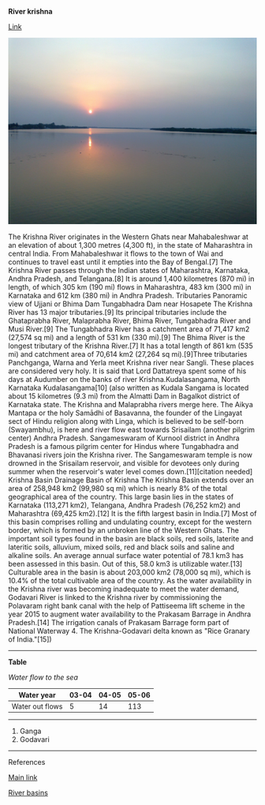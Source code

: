 **River krishna**

[Link](https://en.wikipedia.org/wiki/Krishna_River)

![ImgName](Krishna_River.jpg)

The Krishna River originates in the Western Ghats near Mahabaleshwar at an elevation of about 1,300 metres (4,300 ft), in the state of Maharashtra in central India. From Mahabaleshwar it flows to the town of Wai and continues to travel east until it empties into the Bay of Bengal.[7] The Krishna River passes through the Indian states of Maharashtra, Karnataka, Andhra Pradesh, and Telangana.[8] It is around 1,400 kilometres (870 mi) in length, of which 305 km (190 mi) flows in Maharashtra, 483 km (300 mi) in Karnataka and 612 km (380 mi) in Andhra Pradesh.
Tributaries
Panoramic view of Ujjani or Bhima Dam
Tungabhadra Dam near Hosapete
The Krishna River has 13 major tributaries.[9] Its principal tributaries include the Ghataprabha River, Malaprabha River, Bhima River, Tungabhadra River and Musi River.[9] The Tungabhadra River has a catchment area of 71,417 km2 (27,574 sq mi) and a length of 531 km (330 mi).[9] The Bhima River is the longest tributary of the Krishna River.[7] It has a total length of 861 km (535 mi) and catchment area of 70,614 km2 (27,264 sq mi).[9]Three tributaries Panchganga, Warna and Yerla meet Krishna river near Sangli. These places are considered very holy. It is said that Lord Dattatreya spent some of his days at Audumber on the banks of river Krishna.Kudalasangama, North Karnataka
Kudalasangama[10] (also written as Kudala Sangama is located about 15 kilometres (9.3 mi) from the Almatti Dam in Bagalkot district of Karnataka state. The Krishna and Malaprabha rivers merge here. The Aikya Mantapa or the holy Samādhi of Basavanna, the founder of the Lingayat sect of Hindu religion along with Linga, which is believed to be self-born (Swayambhu), is here and river flow east towards Srisailam (another pilgrim center) Andhra Pradesh.
Sangameswaram of Kurnool district in Andhra Pradesh is a famous pilgrim center for Hindus where Tungabhadra and Bhavanasi rivers join the Krishna river. The Sangameswaram temple is now drowned in the Srisailam reservoir, and visible for devotees only during summer when the reservoir's water level comes down.[11][citation needed]
Krishna Basin
Drainage Basin of Krishna
The Krishna Basin extends over an area of 258,948 km2 (99,980 sq mi) which is nearly 8% of the total geographical area of the country. This large basin lies in the states of Karnataka (113,271 km2), Telangana, Andhra Pradesh (76,252 km2) and Maharashtra (69,425 km2).[12] It is the fifth largest basin in India.[7]
Most of this basin comprises rolling and undulating country, except for the western border, which is formed by an unbroken line of the Western Ghats. The important soil types found in the basin are black soils, red soils, laterite and lateritic soils, alluvium, mixed soils, red and black soils and saline and alkaline soils.
An average annual surface water potential of 78.1 km3 has been assessed in this basin. Out of this, 58.0 km3 is utilizable water.[13] Culturable area in the basin is about 203,000 km2 (78,000 sq mi), which is 10.4% of the total cultivable area of the country. As the water availability in the Krishna river was becoming inadequate to meet the water demand, Godavari River is linked to the Krishna river by commissioning the Polavaram right bank canal with the help of Pattiseema lift scheme in the year 2015 to augment water availability to the Prakasam Barrage in Andhra Pradesh.[14] The irrigation canals of Prakasam Barrage form part of National Waterway 4. The Krishna-Godavari delta known as "Rice Granary of India."[15])

***
**Table**

*Water flow to the sea*

| Water year      | 03-04 | 04-05 | 05-06 |
|-----------------|-------|-------|-------|
| Water out flows | 5     | 14    | 113   |
*** 
1. Ganga
2. Godavari
*** 
References

[Main link](https://en.wikipedia.org/wiki/Krishna_River)

[River basins](https://indiawris.gov.in/wiki/doku.php?id=river_basins)

